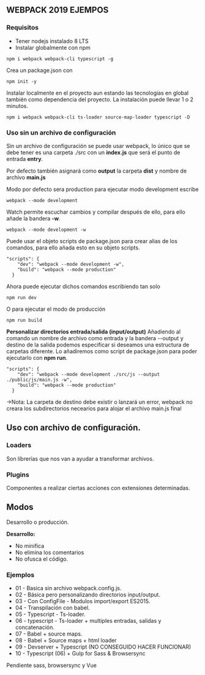## WEBPACK 2019 EJEMPOS

### Requisitos
- Tener nodejs instalado 8 LTS
- Instalar globalmente con npm
```
npm i webpack webpack-cli typescript -g
```
Crea un package.json con
```
npm init -y
```
Instalar localmente en el proyecto aun estando las tecnologias en global también
como dependencia del proyecto. La instalación puede llevar 1 o 2 minutos.
```
npm i webpack webpack-cli ts-loader source-map-loader typescript -D
```
### Uso sin un archivo de configuración
Sin un archivo de configuración se puede usar webpack, lo único que se debe tener es una carpeta ./src 
con un **index.js** que será el punto de entrada **entry**.

Por defecto también asignará como **output** la carpeta **dist** y nombre de archivo **main.js** 

Modo por defecto sera production para ejecutar modo development escribe
```
webpack --mode development 
```
Watch permite escuchar cambios y compilar después de ello, para ello añade la bandera **-w**.
```
webpack --mode development -w 
```
Puede usar el objeto scripts de package.json para crear alias de los comandos, para ello añada esto en su objeto scripts.
```
"scripts": {
    "dev": "webpack --mode development -w",
    "build": "webpack --mode production"
  }
```
Ahora puede ejecutar dichos comandos escribiendo tan solo
``` 
npm run dev
```
O para ejecutar el modo de producción
``` 
npm run build
```
**Personalizar directorios entrada/salida (input/output)**
Añadiendo al comando un nombre de archivo como entrada y la bandera --output y destino de la salida
podemos especificar si deseamos una estructura de carpetas diferente.
Lo añadiremos como script de package.json para poder ejecutarlo con **npm run**.
```
"scripts": {
    "dev": "webpack --mode development ./src/js --output ./public/js/main.js -w",
    "build": "webpack --mode production"
  }
```
->Nota: La carpeta de destino debe existir o lanzará un error, webpack 
no creara los subdirectorios necearios para alojar el archivo main.js final

## Uso con archivo de configuración.


### Loaders
Son librerías que nos van a ayudar a transformar archivos.

### Plugins
Componentes a realizar ciertas acciones con extensiones determinadas.

## Modos
Desarrollo o producción.

**Desarrollo:** 
- No minifica
- No elimina los comentarios
- No ofusca el código.

### Ejemplos
- 01 - Basica sin archivo webpack.config.js.
- 02 - Básica pero personalizando directorios input/output.
- 03 - Con ConfigFile - Modulos import/export ES2015.
- 04 - Transpilación con babel.
- 05 - Typescript - Ts-loader.
- 06 - typescript - Ts-loader + multiples entradas, salidas y concatenación.
- 07 - Babel + source maps.
- 08 - Babel + Source maps + html loader
- 09 - Devserver + Typescript (NO CONSEGUIDO HACER FUNCIONAR)
- 10 - Typescript (06) + Gulp for Sass & Browsersync

Pendiente sass, browsersync y Vue 

